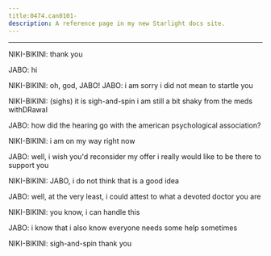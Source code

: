 ```yaml
---
title:0474.can0101-
description: A reference page in my new Starlight docs site.
---
```

----- 
NIKI-BIKINI: thank you
 
JABO: hi
 
NIKI-BIKINI: oh, god, JABO! 
JABO: i am sorry
 i did not mean to startle you
 
NIKI-BIKINI: (sighs) it is sigh-and-spin
 i am still a bit shaky from the meds withDRawal
 
JABO: how did the hearing go with the american psychological association? 
 
NIKI-BIKINI: i am on my way right now
 
JABO: well, i wish you'd reconsider my offer
 i really would like to be there 
to support you
 
NIKI-BIKINI: JABO, i do not think that is a good idea
 
JABO: well, at the very least, i could attest to what a devoted doctor you 
are
 
NIKI-BIKINI: you know, i can handle this
 
JABO: i know that
 i also know everyone needs some help sometimes
 
NIKI-BIKINI: sigh-and-spin
 thank you
 
